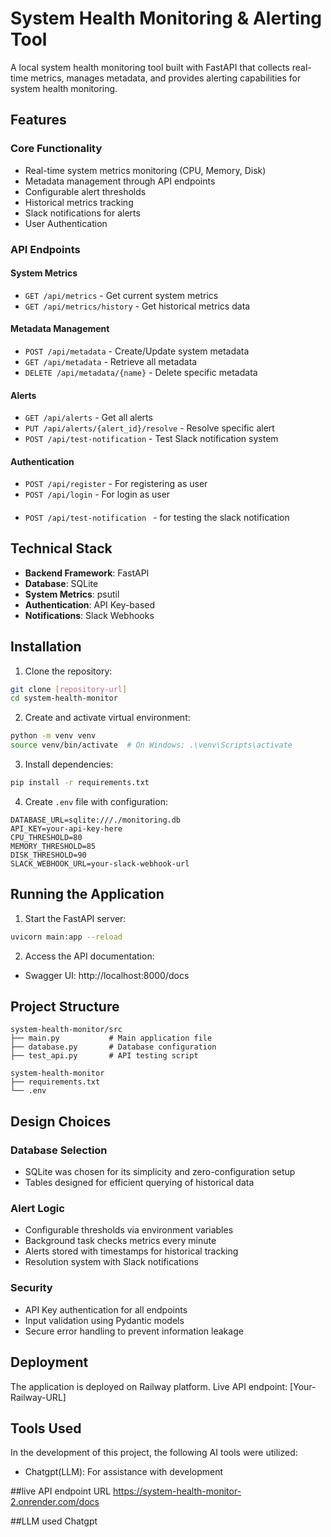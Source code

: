 # System Health Monitoring & Alerting Tool

A local system health monitoring tool built with FastAPI that collects real-time metrics, manages metadata, and provides alerting capabilities for system health monitoring.

## Features

### Core Functionality
- Real-time system metrics monitoring (CPU, Memory, Disk)
- Metadata management through API endpoints
- Configurable alert thresholds
- Historical metrics tracking
- Slack notifications for alerts
- User Authentication
### API Endpoints

#### System Metrics
- `GET /api/metrics` - Get current system metrics
- `GET /api/metrics/history` - Get historical metrics data

#### Metadata Management
- `POST /api/metadata` - Create/Update system metadata
- `GET /api/metadata` - Retrieve all metadata
- `DELETE /api/metadata/{name}` - Delete specific metadata

#### Alerts
- `GET /api/alerts` - Get all alerts
- `PUT /api/alerts/{alert_id}/resolve` - Resolve specific alert
- `POST /api/test-notification` - Test Slack notification system

#### Authentication
- `POST /api/register` - For registering as user
- `POST /api/login` - For login as user
####
- `POST /api/test-notification ` - for testing the slack notification
## Technical Stack

- **Backend Framework**: FastAPI
- **Database**: SQLite
- **System Metrics**: psutil
- **Authentication**: API Key-based
- **Notifications**: Slack Webhooks

## Installation

1. Clone the repository:
```bash
git clone [repository-url]
cd system-health-monitor
```

2. Create and activate virtual environment:
```bash
python -m venv venv
source venv/bin/activate  # On Windows: .\venv\Scripts\activate
```

3. Install dependencies:
```bash
pip install -r requirements.txt
```

4. Create `.env` file with configuration:
```env
DATABASE_URL=sqlite:///./monitoring.db
API_KEY=your-api-key-here
CPU_THRESHOLD=80
MEMORY_THRESHOLD=85
DISK_THRESHOLD=90
SLACK_WEBHOOK_URL=your-slack-webhook-url
```

## Running the Application

1. Start the FastAPI server:
```bash
uvicorn main:app --reload
```

2. Access the API documentation:
- Swagger UI: http://localhost:8000/docs




## Project Structure
```
system-health-monitor/src
├── main.py           # Main application file
├── database.py       # Database configuration
├── test_api.py       # API testing script

system-health-monitor
├── requirements.txt
└── .env
```

## Design Choices

### Database Selection
- SQLite was chosen for its simplicity and zero-configuration setup
- Tables designed for efficient querying of historical data

### Alert Logic
- Configurable thresholds via environment variables
- Background task checks metrics every minute
- Alerts stored with timestamps for historical tracking
- Resolution system with Slack notifications

### Security
- API Key authentication for all endpoints
- Input validation using Pydantic models
- Secure error handling to prevent information leakage

## Deployment

The application is deployed on Railway platform. Live API endpoint: [Your-Railway-URL]

## Tools Used

In the development of this project, the following AI tools were utilized:
- Chatgpt(LLM): For assistance with development 

##live API endpoint URL
https://system-health-monitor-2.onrender.com/docs

##LLM used
Chatgpt


